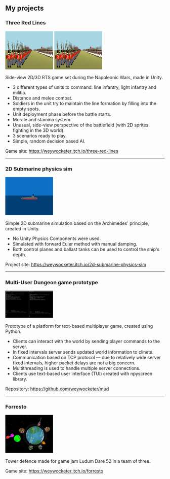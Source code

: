 <!--

# Weywocketer

## About

---

-->

## My projects
### Three Red Lines
<img src="https://github.com/weywocketer/weywocketer/blob/master/Images/threeRedLines.png" width=30%>   <img src="https://github.com/weywocketer/weywocketer/blob/master/Images/threeRedLines.png" width=30%>

Side-view 2D/3D RTS game set during the Napoleonic Wars, made in Unity.
- 3 different types of units to command: line infantry, light infantry and militia.
- Distance and melee combat.
- Soldiers in the unit try to maintain the line formation by filling into the empty spots.
- Unit deployment phase before the battle starts.
- Morale and stamina system.
- Unusual, side-view perspective of the battlefield (with 2D sprites fighting in the 3D world).
- 3 scenarios ready to play.
- Simple, random decision based AI.

Game site: https://weywocketer.itch.io/three-red-lines

---

### 2D Submarine physics sim
<img src="https://github.com/weywocketer/weywocketer/blob/master/Images/submarine.png" width=30%>

Simple 2D submarine simulation based on the Archimedes' principle, created in Unity.
- No Unity Physics Components were used.
- Simulated with forward Euler method with manual damping.
- Both control planes and ballast tanks can be used to control the ship's depth.

Project site: https://weywocketer.itch.io/2d-submarine-physics-sim

---

### Multi-User Dungeon game prototype
<img src="https://github.com/weywocketer/weywocketer/blob/master/Images/mud.png" width=30%>

Prototype of a platform for text-based multiplayer game, created using Python.
- Clients can interact with the world by sending player commands to the server.
- In fixed intervals server sends updated world information to clinets.
- Communication based on TCP protocol — due to relatively wide server fixed intervals, higher packet delays are not a big concern.
- Multithreading is used to handle multiple server connections.
- Clients use text-based user interface (TUI) created with npyscreen library.

Repository: https://github.com/weywocketer/mud

---

### Forresto
<img src="https://github.com/weywocketer/weywocketer/blob/master/Images/forresto.png" width=30%>

Tower defence made for game jam Ludum Dare 52 in a team of three.

Game site: https://weywocketer.itch.io/forresto
